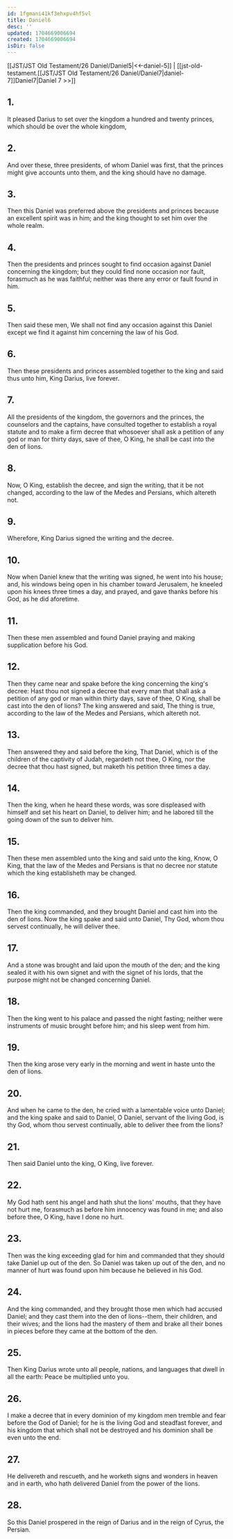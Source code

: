 ```yaml
---
id: 1fgmani41kf3ehxpv4hf5vl
title: Daniel6
desc: ''
updated: 1704669006694
created: 1704669006694
isDir: false
---
```

[[JST/JST Old Testament/26 Daniel/Daniel5|<<-daniel-5]] | [[jst-old-testament.[[JST/JST Old Testament/26 Daniel/Daniel7|daniel-7]]Daniel7|Daniel 7 >>]]
## 1.
It pleased Darius to set over the kingdom a hundred and twenty princes, which should be over the whole kingdom,
## 2.
And over these, three presidents, of whom Daniel was first, that the princes might give accounts unto them, and the king should have no damage.
## 3.
Then this Daniel was preferred above the presidents and princes because an excellent spirit was in him; and the king thought to set him over the whole realm.
## 4.
Then the presidents and princes sought to find occasion against Daniel concerning the kingdom; but they could find none occasion nor fault, forasmuch as he was faithful; neither was there any error or fault found in him.
## 5.
Then said these men, We shall not find any occasion against this Daniel except we find it against him concerning the law of his God.
## 6.
Then these presidents and princes assembled together to the king and said thus unto him, King Darius, live forever.
## 7.
All the presidents of the kingdom, the governors and the princes, the counselors and the captains, have consulted together to establish a royal statute and to make a firm decree that whosoever shall ask a petition of any god or man for thirty days, save of thee, O King, he shall be cast into the den of lions.
## 8.
Now, O King, establish the decree, and sign the writing, that it be not changed, according to the law of the Medes and Persians, which altereth not.
## 9.
Wherefore, King Darius signed the writing and the decree.
## 10.
Now when Daniel knew that the writing was signed, he went into his house; and, his windows being open in his chamber toward Jerusalem, he kneeled upon his knees three times a day, and prayed, and gave thanks before his God, as he did aforetime.
## 11.
Then these men assembled and found Daniel praying and making supplication before his God.
## 12.
Then they came near and spake before the king concerning the king\'s decree: Hast thou not signed a decree that every man that shall ask a petition of any god or man within thirty days, save of thee, O King, shall be cast into the den of lions? The king answered and said, The thing is true, according to the law of the Medes and Persians, which altereth not.
## 13.
Then answered they and said before the king, That Daniel, which is of the children of the captivity of Judah, regardeth not thee, O King, nor the decree that thou hast signed, but maketh his petition three times a day.
## 14.
Then the king, when he heard these words, was sore displeased with himself and set his heart on Daniel, to deliver him; and he labored till the going down of the sun to deliver him.
## 15.
Then these men assembled unto the king and said unto the king, Know, O King, that the law of the Medes and Persians is that no decree nor statute which the king establisheth may be changed.
## 16.
Then the king commanded, and they brought Daniel and cast him into the den of lions. Now the king spake and said unto Daniel, Thy God, whom thou servest continually, he will deliver thee.
## 17.
And a stone was brought and laid upon the mouth of the den; and the king sealed it with his own signet and with the signet of his lords, that the purpose might not be changed concerning Daniel.
## 18.
Then the king went to his palace and passed the night fasting; neither were instruments of music brought before him; and his sleep went from him.
## 19.
Then the king arose very early in the morning and went in haste unto the den of lions.
## 20.
And when he came to the den, he cried with a lamentable voice unto Daniel; and the king spake and said to Daniel, O Daniel, servant of the living God, is thy God, whom thou servest continually, able to deliver thee from the lions?
## 21.
Then said Daniel unto the king, O King, live forever.
## 22.
My God hath sent his angel and hath shut the lions\' mouths, that they have not hurt me, forasmuch as before him innocency was found in me; and also before thee, O King, have I done no hurt.
## 23.
Then was the king exceeding glad for him and commanded that they should take Daniel up out of the den. So Daniel was taken up out of the den, and no manner of hurt was found upon him because he believed in his God.
## 24.
And the king commanded, and they brought those men which had accused Daniel; and they cast them into the den of lions\--them, their children, and their wives; and the lions had the mastery of them and brake all their bones in pieces before they came at the bottom of the den.
## 25.
Then King Darius wrote unto all people, nations, and languages that dwell in all the earth: Peace be multiplied unto you.
## 26.
I make a decree that in every dominion of my kingdom men tremble and fear before the God of Daniel; for he is the living God and steadfast forever, and his kingdom that which shall not be destroyed and his dominion shall be even unto the end.
## 27.
He delivereth and rescueth, and he worketh signs and wonders in heaven and in earth, who hath delivered Daniel from the power of the lions.
## 28.
So this Daniel prospered in the reign of Darius and in the reign of Cyrus, the Persian.

